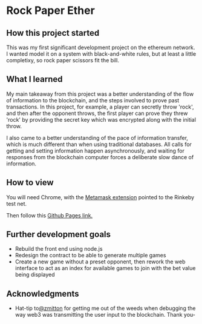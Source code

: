 # Rock Paper Ether

## How this project started

This was my first significant development project on the ethereum network. I wanted model it on a system with black-and-white rules, but at least a little completixy, so rock paper scissors fit the bill.

## What I learned

My main takeaway from this project was a better understanding of the flow of information to the blockchain, and the steps involved to prove past transactions. In this project, for example, a player can secretly throw 'rock', and then after the opponent throws, the first player can prove they threw 'rock' by providing the secret key which was encrypted along with the initial throw.

I also came to a better understanding of the pace of information transfer, which is much different than when using traditional databases. All calls for getting and setting information happen asynchronously, and waiting for responses from the blockchain computer forces a deliberate slow dance of information. 

## How to view

You will need Chrome, with the [Metamask extension](https://chrome.google.com/webstore/detail/metamask/nkbihfbeogaeaoehlefnkodbefgpgknn?hl=en) pointed to the Rinkeby test net.

Then follow this [Github Pages link.](https://adamscottbaxter.github.io/rock_paper_ether/)

## Further development goals
* Rebuild the front end using node.js
* Redesign the contract to be able to generate multiple games
* Create a new game without a preset opponent, then rework the web interface to act as an index for available games to join with the bet value being displayed

## Acknowledgments

* Hat-tip to[@zmitton](https://github.com/zmitton) for getting me out of the weeds when debugging the way web3 was transmitting the user input to the blockchain. Thank you-
